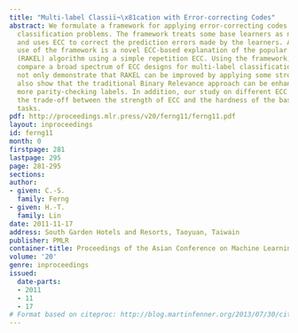 ```yaml
---
title: "Multi-label Classiï¬\x81cation with Error-correcting Codes"
abstract: We formulate a framework for applying error-correcting codes (ECC) on multi-label
  classification problems. The framework treats some base learners as noisy channels
  and uses ECC to correct the prediction errors made by the learners. An immediate
  use of the framework is a novel ECC-based explanation of the popular random k-label-sets
  (RAKEL) algorithm using a simple repetition ECC. Using the framework, we empirically
  compare a broad spectrum of ECC designs for multi-label classification. The results
  not only demonstrate that RAKEL can be improved by applying some stronger ECC, but
  also show that the traditional Binary Relevance approach can be enhanced by learning
  more parity-checking labels. In addition, our study on different ECC helps understand
  the trade-off between the strength of ECC and the hardness of the base learning
  tasks.
pdf: http://proceedings.mlr.press/v20/ferng11/ferng11.pdf
layout: inproceedings
id: ferng11
month: 0
firstpage: 281
lastpage: 295
page: 281-295
sections: 
author:
- given: C.-S.
  family: Ferng
- given: H.-T.
  family: Lin
date: 2011-11-17
address: South Garden Hotels and Resorts, Taoyuan, Taiwain
publisher: PMLR
container-title: Proceedings of the Asian Conference on Machine Learning
volume: '20'
genre: inproceedings
issued:
  date-parts:
  - 2011
  - 11
  - 17
# Format based on citeproc: http://blog.martinfenner.org/2013/07/30/citeproc-yaml-for-bibliographies/
---
```

